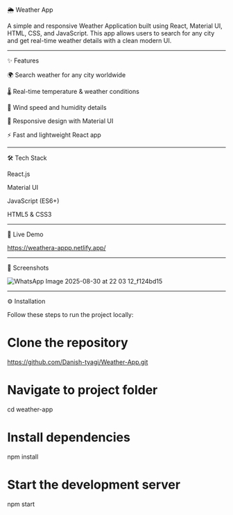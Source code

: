 🌦 Weather App

A simple and responsive Weather Application built using React, Material UI, HTML, CSS, and JavaScript.
This app allows users to search for any city and get real-time weather details with a clean modern UI.


---

✨ Features

🌍 Search weather for any city worldwide

🌡 Real-time temperature & weather conditions

💨 Wind speed and humidity details

📱 Responsive design with Material UI

⚡ Fast and lightweight React app



---

🛠 Tech Stack

React.js

Material UI

JavaScript (ES6+)

HTML5 & CSS3



---

🚀 Live Demo

https://weathera-appp.netlify.app/

---

📸 Screenshots

![WhatsApp Image 2025-08-30 at 22 03 12_f124bd15](https://github.com/user-attachments/assets/3977da2d-8317-4baf-b4f9-065c0b76311c)



---

⚙ Installation

Follow these steps to run the project locally:

# Clone the repository
https://github.com/Danish-tyagi/Weather-App.git
# Navigate to project folder
cd weather-app

# Install dependencies
npm install

# Start the development server
npm start
